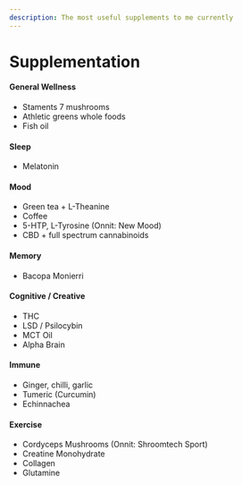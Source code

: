 ```yaml
---
description: The most useful supplements to me currently
---
```


# Supplementation

#### General Wellness

* Staments 7 mushrooms
* Athletic greens whole foods
* Fish oil

#### Sleep

* Melatonin

#### Mood

* Green tea + L-Theanine
* Coffee
* 5-HTP, L-Tyrosine \(Onnit: New Mood\)
* CBD + full spectrum cannabinoids

#### Memory

* Bacopa Monierri

#### Cognitive / Creative

* THC
* LSD / Psilocybin
* MCT Oil
* Alpha Brain

#### Immune

* Ginger, chilli, garlic
* Tumeric \(Curcumin\)
* Echinnachea 

#### Exercise

* Cordyceps Mushrooms \(Onnit: Shroomtech Sport\)
* Creatine Monohydrate
* Collagen
* Glutamine

